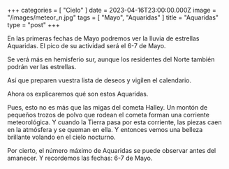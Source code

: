 +++
categories = [ "Cielo" ]
date = 2023-04-16T23:00:00.000Z
image = "/images/meteor_n.jpg"
tags = [ "Mayo", "Aquaridаs" ]
title = "Aquaridаs"
type = "post"
+++

En las primeras fechas de Mayo podremos ver la lluvia de estrellas Aquaridas. El pico de su actividad será el 6-7 de Mayo.

Se verá más en hemisferio sur, aunque los residentes del Norte también podrán ver las estrellas.

Así que preparen vuestra lista de deseos y vigilen el calendario.

Ahora os explicaremos qué son estos Aquaridаs.

Pues, esto no es más que las migas del cometa Halley. Un montón de pequeños trozos de polvo que rodean el cometa forman una corriente meteorológica. Y cuando la Tierra pasa por esta corriente, las piezas caen en la atmósfera y se queman en ella. Y entonces vemos una belleza brillante volando en el cielo nocturno.

Por cierto, el número máximo de Aquaridаs se puede observar antes del amanecer. Y recordemos las fechas: 6-7 de Mayo.
